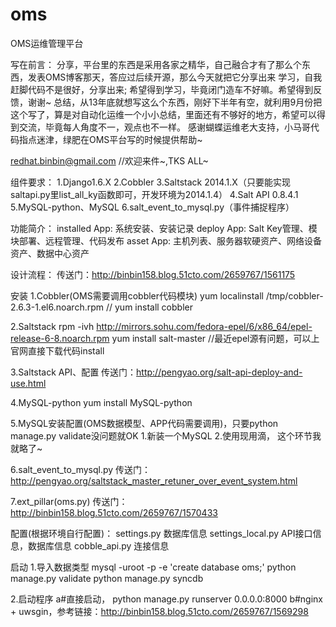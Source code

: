 oms
===

OMS运维管理平台

写在前言：
  分享，平台里的东西是采用各家之精华，自己融合才有了那么个东西，发表OMS博客那天，答应过后续开源，那么今天就把它分享出来
  学习，自我赶脚代码不是很好，分享出来; 希望得到学习，毕竟闭门造车不好嘛。希望得到反馈，谢谢~
  总结，从13年底就想写这么个东西，刚好下半年有空，就利用9月份把这个写了，算是对自动化运维一个小小总结，里面还有不够好的地方，希望可以得到交流，毕竟每人角度不一，观点也不一样。
        感谢蝴蝶运维老大支持，小马哥代码指点迷津，绿肥在OMS平台写的时候提供帮助~

  redhat.binbin@gmail.com   //欢迎来件~,TKS ALL~

组件要求：
1.Django1.6.X
2.Cobbler
3.Saltstack 2014.1.X（只要能实现saltapi.py里list_all_ky函数即可，开发环境为2014.1.4）
4.Salt API 0.8.4.1
5.MySQL-python、MySQL
6.salt_event_to_mysql.py（事件捕捉程序）

功能简介：
installed App: 系统安装、安装记录
deploy App: Salt Key管理、模块部署、远程管理、代码发布
asset App: 主机列表、服务器软硬资产、网络设备资产、数据中心资产 

设计流程：
     传送门：http://binbin158.blog.51cto.com/2659767/1561175

安装
1.Cobbler(OMS需要调用cobbler代码模块)
     yum localinstall /tmp/cobbler-2.6.3-1.el6.noarch.rpm //  yum install cobbler

2.Saltstack
     rpm -ivh http://mirrors.sohu.com/fedora-epel/6/x86_64/epel-release-6-8.noarch.rpm
     yum install salt-master            //最近epel源有问题，可以上官网直接下载代码install

3.Saltstack API、配置
     传送门：http://pengyao.org/salt-api-deploy-and-use.html

4.MySQL-python
     yum install MySQL-python

5.MySQL安装配置(OMS数据模型、APP代码需要调用)，只要python manage.py validate没问题就OK
     1.新装一个MySQL
     2.使用现用滴， 这个环节我就略了~

6.salt_event_to_mysql.py
     传送门：http://pengyao.org/saltstack_master_retuner_over_event_system.html

7.ext_pillar(oms.py)
     传送门：http://binbin158.blog.51cto.com/2659767/1570433

配置(根据环境自行配置)：
     settings.py 数据库信息
     settings_local.py API接口信息，数据库信息
     cobble_api.py  连接信息

启动
1.导入数据类型
  mysql -uroot -p -e 'create database oms;'
  python manage.py validate
  python manage.py syncdb 

2.启动程序
  a#直接启动， python manage.py runserver 0.0.0.0:8000
  b#nginx + uwsgin，参考链接：http://binbin158.blog.51cto.com/2659767/1569298
